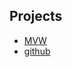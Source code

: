 ## Projects

* [MVW](http://kevinbeaty.github.com/projects/mvw/index.html)
* [github](http://github.com/kevinbeaty)
